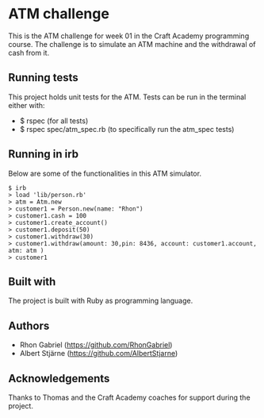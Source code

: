 
# ATM challenge
This is the ATM challenge for week 01 in the Craft Academy programming course.
The challenge is to simulate an ATM machine and the withdrawal of cash from it.

## Running tests
This project holds unit tests for the ATM.
Tests can be run in the terminal either with:
- $ rspec   (for all tests)
- $ rspec spec/atm_spec.rb   (to specifically run the atm_spec tests)

## Running in irb
Below are some of the functionalities in this ATM simulator.
```
$ irb
> load 'lib/person.rb'
> atm = Atm.new
> customer1 = Person.new(name: "Rhon")
> customer1.cash = 100
> customer1.create_account()
> customer1.deposit(50)
> customer1.withdraw(30)
> customer1.withdraw(amount: 30,pin: 8436, account: customer1.account, atm: atm )
> customer1
```
## Built with
The project is built with Ruby as programming language.

## Authors
- Rhon Gabriel    (https://github.com/RhonGabriel)
- Albert Stjärne  (https://github.com/AlbertStjarne)

## Acknowledgements
Thanks to Thomas and the Craft Academy coaches for support during the project.



